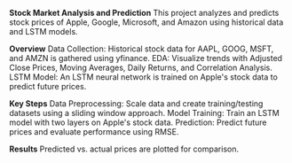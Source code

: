 **Stock Market Analysis and Prediction**
This project analyzes and predicts stock prices of Apple, Google, Microsoft, and Amazon using historical data and LSTM models.

**Overview**
Data Collection: Historical stock data for AAPL, GOOG, MSFT, and AMZN is gathered using yfinance.
EDA: Visualize trends with Adjusted Close Prices, Moving Averages, Daily Returns, and Correlation Analysis.
LSTM Model: An LSTM neural network is trained on Apple's stock data to predict future prices.

**Key Steps**
Data Preprocessing: Scale data and create training/testing datasets using a sliding window approach.
Model Training: Train an LSTM model with two layers on Apple's stock data.
Prediction: Predict future prices and evaluate performance using RMSE.

**Results**
Predicted vs. actual prices are plotted for comparison.
